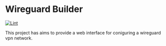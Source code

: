 # Wireguard Builder
[![Lint](https://github.com/mkapra/wireguard-builder/actions/workflows/lint.yml/badge.svg)](https://github.com/mkapra/wireguard-builder/actions/workflows/lint.yml)

This project has aims to provide a web interface for coniguring a wireguard vpn network.
